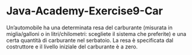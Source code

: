 # Java-Academy-Exercise9-Car
Un’automobile ha una determinata resa del carburante (misurata in miglia/galloni o in litri/chilometri: scegliete il sistema che preferite) e una certa quantità di carburante nel serbatoio. La resa è specificata dal costruttore e il livello iniziale del carburante è a zero.
